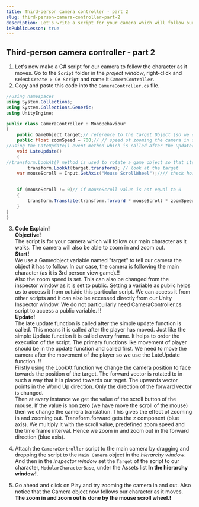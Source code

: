 ```yaml
---
title: Third-person camera controller - part 2
slug: third-person-camera-controller-part-2
description: Let's write a script for your camera which will follow our main character as it walks. The camera will also be able to zoom in and zoom out.
isPublicLesson: true
---
```


## Third-person camera controller - part 2

1. Let's now make a C# script for our camera to follow the character as it moves. Go to the `Script` folder in the _project window_,  right-click and select `Create > C# Script` and name it  `CameraController`.
2. Copy and paste this code into the `CameraController.cs` file.

```csharp
//using namespaces
using System.Collections;
using System.Collections.Generic;
using UnityEngine;

public class CameraController : MonoBehaviour
{
    public GameObject target;// reference to the target Object (so we can look at it when we are in normal play mode (not customizing))
    public float zoomSpeed = 700;// // speed of zooming the camera in or out
//using the LateUpdate() event method which is called after the Update() event method
    void LateUpdate()
    {
//transform.LookAt() method is used to rotate a game object so that its forward vector points at another point
        transform.LookAt(target.transform); // look at the target
    var mouseScroll = Input.GetAxis("Mouse ScrollWheel");//// check how much mouse was scrolled (use for camera zooming)
  

    if (mouseScroll != 0)// if mouseScroll value is not equal to 0
    {
        transform.Translate(transform.forward * mouseScroll * zoomSpeed * Time.deltaTime, Space.Self);//// zoom the camera in or out
    }
}
}
```
3. **Code Explain!** </br>
**Objective!** </br>
The script is for your camera which will follow our main character as it walks. The camera will also be able to zoom in and zoom out. </br>
**Start!** </br>
We use a Gameobject variable named "target" to tell our camera the object it has to follow. In our case, the camera is following the main character (as it is 3rd person view game).!! </br>
Also the zoom speed is set. This can also be changed from the inspector window as it is set to public. Setting a variable as public helps us to access it from outside this particular script. We can access it from other scripts and it can also be accessed directly from our Unity Inspector window. We do not particullarly need CameraController.cs script to access a public variable. !!</br>
**Update!**</br>
The late update function is called after the simple update function is called. This means it is called after the player has moved. Just like the simple Update function it is called every frame. It helps to order the execution of the script. The primary functions like movement of player should be in the update function and called first. We need to move the camera after the movement of the player so we use the LateUpdate function. !!</br>
Firstly using the LookAt function we change the camera position to face towards the position of the target. The forward vector is rotated to in such a way that it is placed towards our taget. The upwards vector points in the World Up direction. Only the direction of the forward vector is changed. </br> 
Then at every instance we get the value of the scroll button of the mouse. If the value is non zero (we have move the scroll of the mouse) then we change the camera translation. This gives the effect of zooming in and zooming out. Transform.forward gets the z component (blue axis). We multiply it with the scroll value, predefined zoom speed and the time frame interval. Hence we zoom in and zoom out in the forward direction (blue axis).

[comment]: <GM: console - "The referenced script (Unknown) on this Behaviour is missing!" Also - drop the script into the inspector window rather than the hierarchy window? Do they both work the same?>

4. Attach the `CameraController` script to the main camera by dragging and dropping the script to the `Main Camera` object in the _hierarchy window_. And then in the _inspector window_ set the `Target` of the script to our character, `ModularCharacterBase`, under the Assets list **In the hierarchy window!**. 

[comment]: <GM: what do you mean by zooming the camera in and out?>

5. Go ahead and click on Play and try zooming the camera in and out. Also notice that the Camera object now follows our character as it moves. **The zoom in and zoom out is done by the mouse scroll wheel.!**
